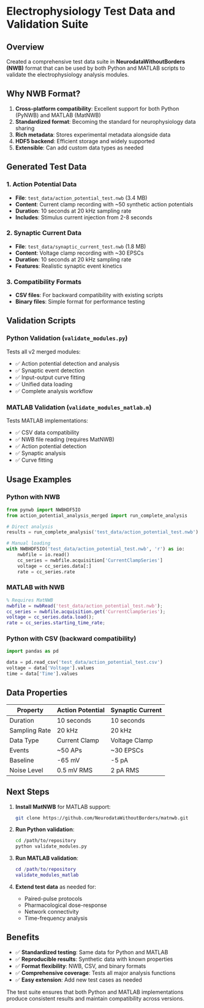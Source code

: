 # Electrophysiology Test Data and Validation Suite

## Overview

Created a comprehensive test data suite in **NeurodataWithoutBorders (NWB)** format that can be used by both Python and MATLAB scripts to validate the electrophysiology analysis modules.

## Why NWB Format?

1. **Cross-platform compatibility**: Excellent support for both Python (PyNWB) and MATLAB (MatNWB)
2. **Standardized format**: Becoming the standard for neurophysiology data sharing
3. **Rich metadata**: Stores experimental metadata alongside data
4. **HDF5 backend**: Efficient storage and widely supported
5. **Extensible**: Can add custom data types as needed

## Generated Test Data

### 1. Action Potential Data
- **File**: `test_data/action_potential_test.nwb` (3.4 MB)
- **Content**: Current clamp recording with ~50 synthetic action potentials
- **Duration**: 10 seconds at 20 kHz sampling rate
- **Includes**: Stimulus current injection from 2-8 seconds

### 2. Synaptic Current Data  
- **File**: `test_data/synaptic_current_test.nwb` (1.8 MB)
- **Content**: Voltage clamp recording with ~30 EPSCs
- **Duration**: 10 seconds at 20 kHz sampling rate
- **Features**: Realistic synaptic event kinetics

### 3. Compatibility Formats
- **CSV files**: For backward compatibility with existing scripts
- **Binary files**: Simple format for performance testing

## Validation Scripts

### Python Validation (`validate_modules.py`)
Tests all v2 merged modules:
- ✅ Action potential detection and analysis
- ✅ Synaptic event detection
- ✅ Input-output curve fitting
- ✅ Unified data loading
- ✅ Complete analysis workflow

### MATLAB Validation (`validate_modules_matlab.m`)
Tests MATLAB implementations:
- ✅ CSV data compatibility
- ✅ NWB file reading (requires MatNWB)
- ✅ Action potential detection
- ✅ Synaptic analysis
- ✅ Curve fitting

## Usage Examples

### Python with NWB
```python
from pynwb import NWBHDF5IO
from action_potential_analysis_merged import run_complete_analysis

# Direct analysis
results = run_complete_analysis('test_data/action_potential_test.nwb')

# Manual loading
with NWBHDF5IO('test_data/action_potential_test.nwb', 'r') as io:
    nwbfile = io.read()
    cc_series = nwbfile.acquisition['CurrentClampSeries']
    voltage = cc_series.data[:]
    rate = cc_series.rate
```

### MATLAB with NWB
```matlab
% Requires MatNWB
nwbfile = nwbRead('test_data/action_potential_test.nwb');
cc_series = nwbfile.acquisition.get('CurrentClampSeries');
voltage = cc_series.data.load();
rate = cc_series.starting_time_rate;
```

### Python with CSV (backward compatibility)
```python
import pandas as pd

data = pd.read_csv('test_data/action_potential_test.csv')
voltage = data['Voltage'].values
time = data['Time'].values
```

## Data Properties

| Property | Action Potential | Synaptic Current |
|----------|-----------------|------------------|
| Duration | 10 seconds | 10 seconds |
| Sampling Rate | 20 kHz | 20 kHz |
| Data Type | Current Clamp | Voltage Clamp |
| Events | ~50 APs | ~30 EPSCs |
| Baseline | -65 mV | -5 pA |
| Noise Level | 0.5 mV RMS | 2 pA RMS |

## Next Steps

1. **Install MatNWB** for MATLAB support:
   ```bash
   git clone https://github.com/NeurodataWithoutBorders/matnwb.git
   ```

2. **Run Python validation**:
   ```bash
   cd /path/to/repository
   python validate_modules.py
   ```

3. **Run MATLAB validation**:
   ```matlab
   cd /path/to/repository
   validate_modules_matlab
   ```

4. **Extend test data** as needed for:
   - Paired-pulse protocols
   - Pharmacological dose-response
   - Network connectivity
   - Time-frequency analysis

## Benefits

- ✅ **Standardized testing**: Same data for Python and MATLAB
- ✅ **Reproducible results**: Synthetic data with known properties
- ✅ **Format flexibility**: NWB, CSV, and binary formats
- ✅ **Comprehensive coverage**: Tests all major analysis functions
- ✅ **Easy extension**: Add new test cases as needed

The test suite ensures that both Python and MATLAB implementations produce consistent results and maintain compatibility across versions.

